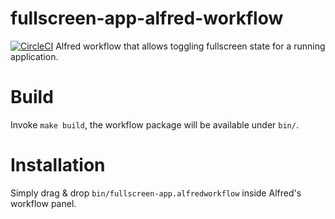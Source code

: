 # fullscreen-app-alfred-workflow
[![CircleCI](https://circleci.com/gh/Ketouem/fullscreen-app-alfred-workflow.png?circle-token=708a8f4874e3599ede6bcab15cfe63273e664340)](https://circleci.com/gh/Ketouem/fullscreen-app-alfred-workflow)
Alfred workflow that allows toggling fullscreen state for a running application.

# Build

Invoke `make build`, the workflow package will be available under `bin/`.

# Installation

Simply drag & drop `bin/fullscreen-app.alfredworkflow` inside Alfred's workflow panel.
